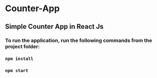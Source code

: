 # Counter-App
## Simple Counter App in React Js
### To run the application, run the following commands from the project folder:  

### `npm install`
### `npm start`
